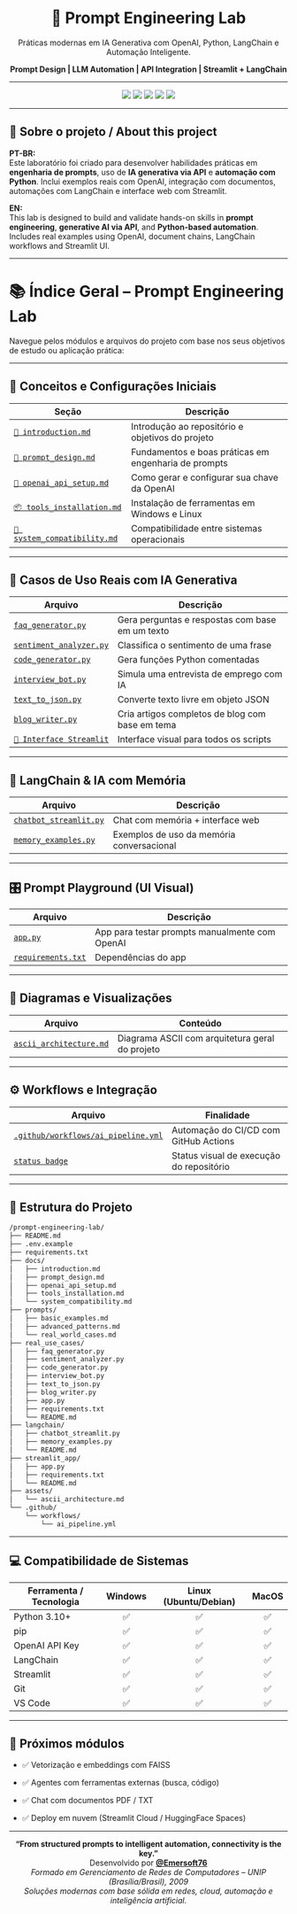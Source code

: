 <!-- BANNER -->
<h1 align="center">🧠 Prompt Engineering Lab</h1>
<p align="center">Práticas modernas em IA Generativa com OpenAI, Python, LangChain e Automação Inteligente.</p>
<p align="center"><strong>Prompt Design | LLM Automation | API Integration | Streamlit + LangChain</strong></p>

---

<!-- BADGES -->
<p align="center">
  <a href="https://platform.openai.com/"><img src="https://img.shields.io/badge/OpenAI-API-blue?style=flat-square&logo=openai" /></a>
  <a href="https://python.org/"><img src="https://img.shields.io/badge/Python-3.10-yellow?style=flat-square&logo=python" /></a>
  <a href="https://streamlit.io/"><img src="https://img.shields.io/badge/Streamlit-Web%20App-FF4B4B?style=flat-square&logo=streamlit" /></a>
  <a href="https://www.langchain.com/"><img src="https://img.shields.io/badge/LangChain-LLM%20Framework-orange?style=flat-square" /></a>
  <a href="https://github.com/features/actions"><img src="https://img.shields.io/badge/GitHub-Actions-2088FF?style=flat-square&logo=githubactions" /></a>
</p>

---

## 🧭 Sobre o projeto / About this project

**PT-BR:**  
Este laboratório foi criado para desenvolver habilidades práticas em **engenharia de prompts**, uso de **IA generativa via API** e **automação com Python**. Inclui exemplos reais com OpenAI, integração com documentos, automações com LangChain e interface web com Streamlit.

**EN:**  
This lab is designed to build and validate hands-on skills in **prompt engineering**, **generative AI via API**, and **Python-based automation**. Includes real examples using OpenAI, document chains, LangChain workflows and Streamlit UI.

---

# 📚 Índice Geral – Prompt Engineering Lab

Navegue pelos módulos e arquivos do projeto com base nos seus objetivos de estudo ou aplicação prática:

---

## 🧠 Conceitos e Configurações Iniciais

| Seção                            | Descrição                                              |
|----------------------------------|--------------------------------------------------------|
| [`📄 introduction.md`](docs/introduction.md)          | Introdução ao repositório e objetivos do projeto       |
| [`🧪 prompt_design.md`](docs/prompt_design.md)        | Fundamentos e boas práticas em engenharia de prompts   |
| [`🔐 openai_api_setup.md`](docs/openai_api_setup.md)  | Como gerar e configurar sua chave da OpenAI            |
| [`📦 tools_installation.md`](docs/tools_installation.md) | Instalação de ferramentas em Windows e Linux        |
| [`🧩 system_compatibility.md`](docs/system_compatibility.md) | Compatibilidade entre sistemas operacionais       |

---

## 🤖 Casos de Uso Reais com IA Generativa

| Arquivo                                      | Descrição                                                  |
|----------------------------------------------|-------------------------------------------------------------|
| [`faq_generator.py`](real_use_cases/faq_generator.py)         | Gera perguntas e respostas com base em um texto              |
| [`sentiment_analyzer.py`](real_use_cases/sentiment_analyzer.py)| Classifica o sentimento de uma frase                        |
| [`code_generator.py`](real_use_cases/code_generator.py)       | Gera funções Python comentadas                              |
| [`interview_bot.py`](real_use_cases/interview_bot.py)         | Simula uma entrevista de emprego com IA                     |
| [`text_to_json.py`](real_use_cases/text_to_json.py)           | Converte texto livre em objeto JSON                         |
| [`blog_writer.py`](real_use_cases/blog_writer.py)             | Cria artigos completos de blog com base em tema             |
| [`🧭 Interface Streamlit`](real_use_cases/app.py)              | Interface visual para todos os scripts                      |

---

## 🔗 LangChain & IA com Memória

| Arquivo                                     | Descrição                                                  |
|---------------------------------------------|-------------------------------------------------------------|
| [`chatbot_streamlit.py`](langchain/chatbot_streamlit.py)    | Chat com memória + interface web                           |
| [`memory_examples.py`](langchain/memory_examples.py)        | Exemplos de uso da memória conversacional                  |

---

## 🎛️ Prompt Playground (UI Visual)

| Arquivo                        | Descrição                                              |
|--------------------------------|----------------------------------------------------------|
| [`app.py`](streamlit_app/app.py)          | App para testar prompts manualmente com OpenAI           |
| [`requirements.txt`](streamlit_app/requirements.txt) | Dependências do app                                     |

---

## 🧩 Diagramas e Visualizações

| Arquivo                                      | Conteúdo                                           |
|----------------------------------------------|----------------------------------------------------|
| [`ascii_architecture.md`](assets/ascii_architecture.md) | Diagrama ASCII com arquitetura geral do projeto   |

---

## ⚙️ Workflows e Integração

| Arquivo                                         | Finalidade                                       |
|-------------------------------------------------|--------------------------------------------------|
| [`.github/workflows/ai_pipeline.yml`](.github/workflows/ai_pipeline.yml) | Automação do CI/CD com GitHub Actions          |
| [`status badge`](README.md)                     | Status visual de execução do repositório         |

---

## 📁 Estrutura do Projeto

```bash
/prompt-engineering-lab/
├── README.md
├── .env.example
├── requirements.txt
├── docs/
│   ├── introduction.md
│   ├── prompt_design.md
│   ├── openai_api_setup.md
│   ├── tools_installation.md
│   └── system_compatibility.md
├── prompts/
│   ├── basic_examples.md
│   ├── advanced_patterns.md
│   └── real_world_cases.md
├── real_use_cases/
│   ├── faq_generator.py
│   ├── sentiment_analyzer.py
│   ├── code_generator.py
│   ├── interview_bot.py
│   ├── text_to_json.py
│   ├── blog_writer.py
│   ├── app.py
│   ├── requirements.txt
│   └── README.md
├── langchain/
│   ├── chatbot_streamlit.py
│   ├── memory_examples.py
│   └── README.md
├── streamlit_app/
│   ├── app.py
│   ├── requirements.txt
│   └── README.md
├── assets/
│   └── ascii_architecture.md
└── .github/
    └── workflows/
        └── ai_pipeline.yml
```
---

## 💻 Compatibilidade de Sistemas

| Ferramenta / Tecnologia | Windows | Linux (Ubuntu/Debian) | MacOS |
|--------------------------|:------:|:----------------------:|:------:|
| Python 3.10+             |   ✅   |          ✅           |  ✅   |
| pip                      |   ✅   |          ✅           |  ✅   |
| OpenAI API Key           |   ✅   |          ✅           |  ✅   |
| LangChain                |   ✅   |          ✅           |  ✅   |
| Streamlit                |   ✅   |          ✅           |  ✅   |
| Git                      |   ✅   |          ✅           |  ✅   |
| VS Code                  |   ✅   |          ✅           |  ✅   |

---

## 📘 Próximos módulos

* ✅ Vetorização e embeddings com FAISS

* ✅ Agentes com ferramentas externas (busca, código)

* ✅ Chat com documentos PDF / TXT

* ✅ Deploy em nuvem (Streamlit Cloud / HuggingFace Spaces)
---


<!-- FOOTER --> <p align="center"> <strong>“From structured prompts to intelligent automation, connectivity is the key.”</strong><br> Desenvolvido por <a href="https://github.com/Emersoft76"><strong>@Emersoft76</strong></a><br> <em>Formado em Gerenciamento de Redes de Computadores – UNIP (Brasília/Brasil), 2009</em><br> <em>Soluções modernas com base sólida em redes, cloud, automação e inteligência artificial.</em> </p>

